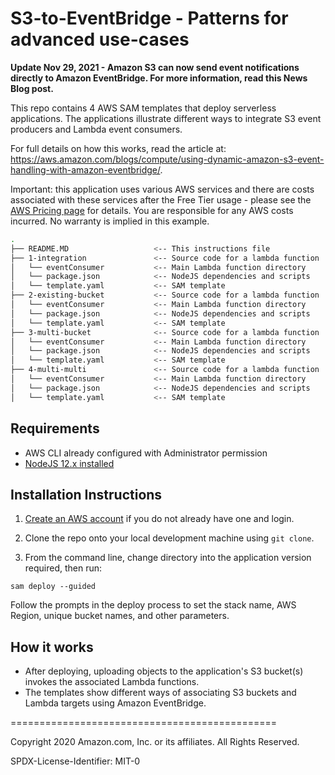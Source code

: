 # S3-to-EventBridge - Patterns for advanced use-cases

**Update Nov 29, 2021 - Amazon S3 can now send event notifications directly to Amazon EventBridge. For more information, read this News Blog post.** 

This repo contains 4 AWS SAM templates that deploy serverless applications. The applications illustrate different ways to integrate S3 event producers and Lambda event consumers.

For full details on how this works, read the article at: https://aws.amazon.com/blogs/compute/using-dynamic-amazon-s3-event-handling-with-amazon-eventbridge/.

Important: this application uses various AWS services and there are costs associated with these services after the Free Tier usage - please see the [AWS Pricing page](https://aws.amazon.com/pricing/) for details. You are responsible for any AWS costs incurred. No warranty is implied in this example.

```bash
.
├── README.MD                   <-- This instructions file
├── 1-integration               <-- Source code for a lambda function
│   └── eventConsumer           <-- Main Lambda function directory
│   └── package.json            <-- NodeJS dependencies and scripts
│   └── template.yaml           <-- SAM template
├── 2-existing-bucket           <-- Source code for a lambda function
│   └── eventConsumer           <-- Main Lambda function directory
│   └── package.json            <-- NodeJS dependencies and scripts
│   └── template.yaml           <-- SAM template
├── 3-multi-bucket              <-- Source code for a lambda function
│   └── eventConsumer           <-- Main Lambda function directory
│   └── package.json            <-- NodeJS dependencies and scripts
│   └── template.yaml           <-- SAM template
├── 4-multi-multi               <-- Source code for a lambda function
│   └── eventConsumer           <-- Main Lambda function directory
│   └── package.json            <-- NodeJS dependencies and scripts
│   └── template.yaml           <-- SAM template
```

## Requirements

* AWS CLI already configured with Administrator permission
* [NodeJS 12.x installed](https://nodejs.org/en/download/)

## Installation Instructions

1. [Create an AWS account](https://portal.aws.amazon.com/gp/aws/developer/registration/index.html) if you do not already have one and login.

1. Clone the repo onto your local development machine using `git clone`.

1. From the command line, change directory into the application version required, then run:
```
sam deploy --guided
```
Follow the prompts in the deploy process to set the stack name, AWS Region, unique bucket names, and other parameters.

## How it works

* After deploying, uploading objects to the application's S3 bucket(s) invokes the associated Lambda functions.
* The templates show different ways of associating S3 buckets and Lambda targets using Amazon EventBridge.

==============================================

Copyright 2020 Amazon.com, Inc. or its affiliates. All Rights Reserved.

SPDX-License-Identifier: MIT-0
